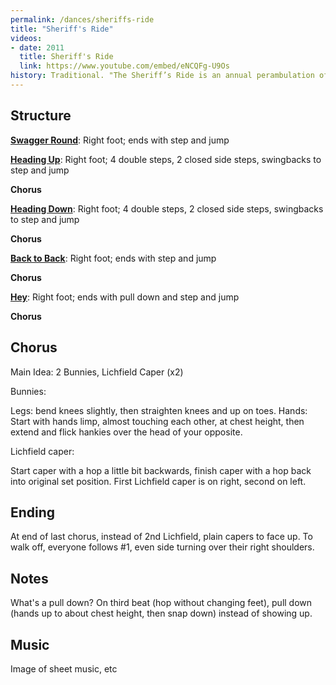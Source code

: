 ```yaml
---
permalink: /dances/sheriffs-ride
title: "Sheriff's Ride"
videos:
- date: 2011
  title: Sheriff's Ride
  link: https://www.youtube.com/embed/eNCQFg-U9Os
history: Traditional. "The Sheriff’s Ride is an annual perambulation of the boundary of the City (and between 1553 and 1888 the County) of Lichfield on the Saturday nearest to the feast of the Nativity of the Blessed Virgin Mary aka the eighth of September." ([Lichfield Lore blog](https://lichfieldlore.co.uk/tag/sheriffs-ride/))
---
```

## Structure

**[Swagger Round](/figures#swagger-round)**:
Right foot; ends with step and jump

**[Heading Up](/figures#heading-up)**:
Right foot; 4 double steps, 2 closed side steps, swingbacks to step and jump

**Chorus**

**[Heading Down](/figures#heading-down)**:
Right foot; 4 double steps, 2 closed side steps, swingbacks to step and jump

**Chorus**

**[Back to Back](/figures#back-to-back)**:
Right foot; ends with step and jump

**Chorus**

**[Hey](/figures#hey)**:
Right foot; ends with pull down and step and jump

**Chorus**

## Chorus

Main Idea: 2 Bunnies, Lichfield Caper (x2)

Bunnies:

Legs: bend knees slightly, then straighten knees and up on toes.
Hands: Start with hands limp, almost touching each other, at chest height, then extend and flick hankies over the head of your opposite.

Lichfield caper:

Start caper with a hop a little bit backwards, finish caper with a hop back into original set position. First Lichfield caper is on right, second on left.


## Ending

At end of last chorus, instead of 2nd Lichfield, plain capers to face up.  To walk off, everyone follows #1, even side turning over their right shoulders.

## Notes
What's a pull down? On third beat (hop without changing feet), pull down (hands up to about chest height, then snap down) instead of showing up.

## Music
Image of sheet music, etc


